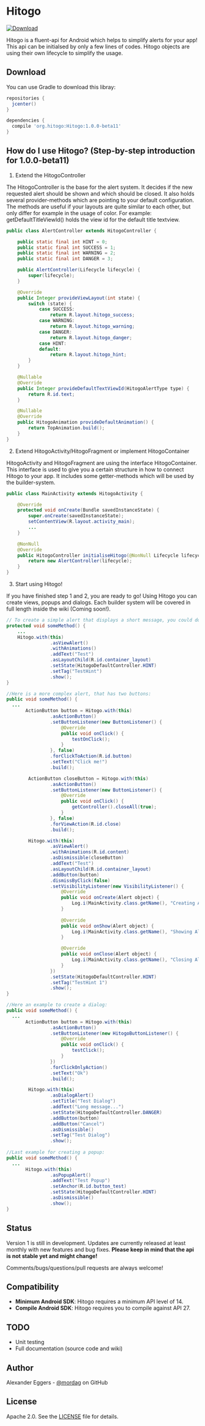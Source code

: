 Hitogo
=====

[![Download](https://api.bintray.com/packages/mordag/android/Hitogo/images/download.svg) ](https://bintray.com/mordag/android/Hitogo/_latestVersion)

Hitogo is a fluent-api for Android which helps to simplify alerts for your app! This api can be initialsed by only a few lines of codes. Hitogo objects are using their own lifecycle to simplify the usage.

Download
--------
You can use Gradle to download this libray:

```gradle
repositories {
  jcenter()
}

dependencies {
  compile 'org.hitogo:Hitogo:1.0.0-beta11'
}
```

How do I use Hitogo? (Step-by-step introduction for 1.0.0-beta11)
-------------------

1. Extend the HitogoController

The HitogoController is the base for the alert system. It decides if the new requested alert should be shown and which should be closed. It also holds several provider-methods which are pointing to your default configuration. The methods are useful if your layouts are quite similar to each other, but only differ for example in the usage of color. For example: getDefaultTitleViewId() holds the view id for the default title textview.

```java
public class AlertController extends HitogoController {

    public static final int HINT = 0;
    public static final int SUCCESS = 1;
    public static final int WARNING = 2;
    public static final int DANGER = 3;

    public AlertController(Lifecycle lifecycle) {
        super(lifecycle);
    }

    @Override
    public Integer provideViewLayout(int state) {
        switch (state) {
            case SUCCESS:
                return R.layout.hitogo_success;
            case WARNING:
                return R.layout.hitogo_warning;
            case DANGER:
                return R.layout.hitogo_danger;
            case HINT:
            default:
                return R.layout.hitogo_hint;
        }
    }

    @Nullable
    @Override
    public Integer provideDefaultTextViewId(HitogoAlertType type) {
        return R.id.text;
    }

    @Nullable
    @Override
    public HitogoAnimation provideDefaultAnimation() {
        return TopAnimation.build();
    }
}
```

2. Extend HitogoActivity/HitogoFragment or implement HitogoContainer

HitogoActivity and HitogoFragment are using the interface HitogoContainer. This interface is used to give you a certain structure in how to connect Hitogo to your app. It includes some getter-methods which will be used by the builder-system.

```java
public class MainActivity extends HitogoActivity {

    @Override
    protected void onCreate(Bundle savedInstanceState) {
        super.onCreate(savedInstanceState);
        setContentView(R.layout.activity_main);
        ...
    }

    @NonNull
    @Override
    public HitogoController initialiseHitogo(@NonNull Lifecycle lifecycle) {
        return new AlertController(lifecycle);
    }
}
```

3. Start using Hitogo!

If you have finished step 1 and 2, you are ready to go! Using Hitogo you can create views, popups and dialogs. Each builder system will be covered in full length inside the wiki (Coming soon!).

```java
// To create a simple alert that displays a short message, you could do that:
protected void someMethod() {
    ...
    Hitogo.with(this)
                .asViewAlert()
                .withAnimations()
                .addText("Test")
                .asLayoutChild(R.id.container_layout)
                .setState(HitogoDefaultController.HINT)
                .setTag("TestHint")
                .show();
}

//Here is a more complex alert, that has two buttons:
public void someMethod() {
  ...
       ActionButton button = Hitogo.with(this)
                .asActionButton()
                .setButtonListener(new ButtonListener() {
                    @Override
                    public void onClick() {
                        testOnClick();
                    }
                }, false)
                .forClickToAction(R.id.button)
                .setText("Click me!")
                .build();

        ActionButton closeButton = Hitogo.with(this)
                .asActionButton()
                .setButtonListener(new ButtonListener() {
                    @Override
                    public void onClick() {
                        getController().closeAll(true);
                    }
                }, false)
                .forViewAction(R.id.close)
                .build();

        Hitogo.with(this)
                .asViewAlert()
                .withAnimations(R.id.content)
                .asDismissible(closeButton)
                .addText("Test")
                .asLayoutChild(R.id.container_layout)
                .addButton(button)
                .dismissByClick(false)
                .setVisibilityListener(new VisibilityListener() {
                    @Override
                    public void onCreate(Alert object) {
                        Log.i(MainActivity.class.getName(), "Creating Alert");
                    }
                
                    @Override
                    public void onShow(Alert object) {
                        Log.i(MainActivity.class.getName(), "Showing Alert");
                    }

                    @Override
                    public void onClose(Alert object) {
                        Log.i(MainActivity.class.getName(), "Closing Alert");
                    }
                })
                .setState(HitogoDefaultController.HINT)
                .setTag("TestHint 1")
                .show();
}

//Here an example to create a dialog:
public void someMethod() {
  ...
       ActionButton button = Hitogo.with(this)
                .asActionButton()
                .setButtonListener(new HitogoButtonListener() {
                    @Override
                    public void onClick() {
                        testClick();
                    }
                })
                .forClickOnlyAction()
                .setText("Ok")
                .build();

        Hitogo.with(this)
                .asDialogAlert()
                .setTitle("Test Dialog")
                .addText("Long message...")
                .setState(HitogoDefaultController.DANGER)
                .addButton(button)
                .addButton("Cancel")
                .asDismissible()
                .setTag("Test Dialog")
                .show();
                
//Last example for creating a popup:
public void someMethod() {
  ...
       Hitogo.with(this)
                .asPopupAlert()
                .addText("Test Popup")
                .setAnchor(R.id.button_test)
                .setState(HitogoDefaultController.HINT)
                .asDismissible()
                .show();
}
```

Status
------
Version 1 is still in development. Updates are currently released at least monthly with new features and bug fixes. **Please keep in mind that the api is not stable yet and might change!**

Comments/bugs/questions/pull requests are always welcome!

Compatibility
-------------

 * **Minimum Android SDK**: Hitogo requires a minimum API level of 14.
 * **Compile Android SDK**: Hitogo requires you to compile against API 27.
 
TODO
-------------
* Unit testing
* Full documentation (source code and wiki)

Author
------
Alexander Eggers - [@mordag][2] on GitHub

License
-------
Apache 2.0. See the [LICENSE][1] file for details.


[1]: https://github.com/Mordag/hitogo/blob/1.0/LICENSE
[2]: https://github.com/Mordag
